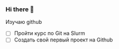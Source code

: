 ### Hi there 👋

<!--
**mastre-pad/mastre-pad** is a ✨ _special_ ✨ repository because its `README.md` (this file) appears on your GitHub profile.

Here are some ideas to get you started:

- 🔭 I’m currently working on ...
- 🌱 I’m currently learning ...
- 👯 I’m looking to collaborate on ...
- 🤔 I’m looking for help with ...
- 💬 Ask me about ...
- 📫 How to reach me: ...
- 😄 Pronouns: ...
- ⚡ Fun fact: ...
-->
Изучаю github
<!-- TODO-IST:START -->
* [ ] Пройти курс по Git на Slurm
* [ ] Создать свой первый проект на Github       
<!-- TODO-IST:END -->
